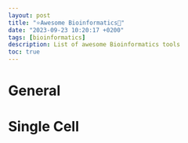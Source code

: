 ```yaml
---
layout: post
title: "⭐Awesome Bioinformatics🧬"
date: "2023-09-23 10:20:17 +0200"
tags: [bioinformatics]
description: List of awesome Bioinformatics tools
toc: true
---
```


# General

# Single Cell



[jekyll-docs]: https://jekyllrb.com/docs/home
[jekyll-gh]: https://github.com/jekyll/jekyll
[jekyll-talk]: https://talk.jekyllrb.com
